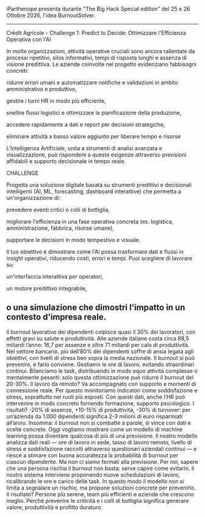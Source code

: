 iParthenope presenta durante "The Big Hack Special edition" del 25 e 26 Ottobre 2026, l'idea BurnoutSolver.

------------------------------------------------------------
Crédit Agricole - Challenge 1: Predict to Decide: Ottimizzare l'Efficienza Operativa con l'AI
 
In molte organizzazioni, attività operative cruciali sono ancora rallentate da processi ripetitivi, silos informativi, tempi di risposta lunghi e assenza di visione predittiva. Le aziende coinvolte nel progetto evidenziano fabbisogni concreti:

 
 
ridurre errori umani e automatizzare notifiche e validazioni in ambito amministrativo e produttivo,
 
gestire i turni HR in modo più efficiente,
 
snellire flussi logistici e ottimizzare la pianificazione della produzione,
 
accedere rapidamente a dati e report per decisioni strategiche,
 
eliminare attività a basso valore aggiunto per liberare tempo e risorse
 
 
L'Intelligenza Artificiale, unita a strumenti di analisi avanzata e visualizzazione, può rispondere a queste esigenze attraverso previsioni affidabili e supporto decisionale in tempo reale.

 
CHALLENGE

 
Progetta una soluzione digitale basata su strumenti predittivi e decisionali intelligenti (AI, ML, forecasting, dashboard interattive) che permetta a un'organizzazione di:

 
 
prevedere eventi critici o colli di bottiglia,
 
migliorare l'efficienza in una fase operativa concreta (es. logistica, amministrazione, fabbrica, risorse umane),
 
supportare le decisioni in modo tempestivo e visuale.
 
 
Il tuo obiettivo è dimostrare come l'AI possa trasformare dati e flussi in insight operativi, riducendo costi, errori e tempi. Puoi scegliere di lavorare su:

 
 
un'interfaccia interattiva per operatori,
 
un motore predittivo integrabile,
 
o una simulazione che dimostri l'impatto in un contesto d'impresa reale.
-----------------------------------------------

Il burnout lavorativo dei dipendenti colpisce quasi il 30% dei lavoratori, con effetti gravi su salute e produttività. Alle aziende italiane costa circa 88,5 miliardi l’anno: 16,7 per assenze e oltre 71 miliardi per calo di produttività. Nel settore bancario, più dell’80% dei dipendenti soffre di ansia legata agli obiettivi, con livelli di stress ben sopra la media nazionale. II burnout si può prevenire, e farlo conviene. Gestiamo le ore di lavoro, evitando straordinari continui. Bilanciamo le task, distribuendo in modo equo attività complesse o mentalmente pesanti: solo questa ottimizzazione può ridurre il burnout del 20-30%. Il lavoro da remoto? Va accompagnato con supporto e momenti di connessione reale. Per questo monitoriamo indicatori come soddisfazione e stress, soprattutto nei ruoli più esposti. Con questi dati, anche l’HR può intervenire in modo concreto fornendo formazione, supporto psicologico. I risultati? -20% di assenze, +10-15% di produttività, -30% di turnover: per un’azienda da 1.000 dipendenti significa 2-3 milioni di euro risparmiati all’anno. Insomma: il burnout non si combatte a parole, si vince con dati e scelte concrete. Oggi vogliamo mostrare come un modello di machine learning possa diventare qualcosa di più di una previsione. Il nostro modello analizza dati reali — ore di lavoro in sede, tasso di lavoro remoto, livello di stress e soddisfazione raccolti attraverso questionari aziendali continui — e riesce a stimare con buona accuratezza la probabilità di burnout per ciascun dipendente.
Ma non ci siamo fermati alla previsione. Per noi, sapere che una persona rischia il burnout non basta: serve capire come evitarlo.
Il nostro sistema interviene proponendo nuove schedulazioni di lavoro, ricalibrando le ore e carico delle task. In questo modo il modello non si limita a segnalare un rischio, ma propone soluzioni concrete per prevenirlo.
Il risultato? Persone più serene, team più efficienti e aziende che crescono meglio. Perché prevenire le criticità e i colli di bottiglia significa generare valore, produttività e profitto duraturo.

